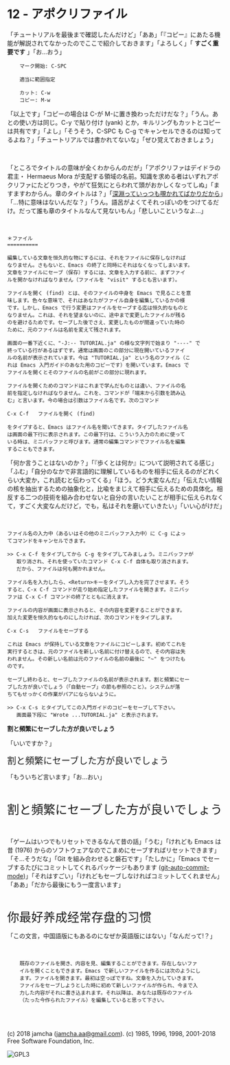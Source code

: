 

# 12 - アポクリファイル

「チュートリアルを最後まで確認したんだけど」「ああ」「『コピー』にあたる機能が解説されてなかったのでここで紹介しておきます」「よろしく」「 **すごく重要です** 」「お…おう」  

        マーク開始: C-SPC
    
        適当に範囲指定
    
        カット: C-w
        コピー: M-w

「以上です」「コピーの場合は C-が M-に置き換わっただけだな？」「うん。あとの使い方は同じ。C-y で貼り付け (yank) とか，キルリングもカットとコピーは共有です」「よし」「そうそう，C-SPC も C-g でキャンセルできるのは知ってるよね？」「チュートリアルでは書かれてないな」「ぜひ覚えておきましょう」  

<br>  

「ところでタイトルの意味が全くわからんのだが」「アポクリファはデイドラの君主・ Hermaeus Mora が支配する領域の名前。知識を求める者はいずれアポクリファにたどりつき，やがて狂気にとらわれて頭がおかしくなってしぬ」「ますますわからん。章のタイトルは？」「[深淵っていっつも覗かれてばかりだから](https://ja.wikiquote.org/wiki/%E3%83%95%E3%83%AA%E3%83%BC%E3%83%89%E3%83%AA%E3%83%92%E3%83%BB%E3%83%8B%E3%83%BC%E3%83%81%E3%82%A7)」「…特に意味はないんだな？」「うん。語呂がよくてそれっぽいのをつけてるだけ。だって誰も章のタイトルなんて見ないもん」「悲しいこというなよ…」  

<br>  

    ＊ファイル
    ==========
    
    編集している文章を恒久的な物にするには、それをファイルに保存しなければ
    なりません。さもないと、Emacs の終了と同時にそれはなくなってしまいます。
    文章をファイルにセーブ（保存）するには、文章を入力する前に、まずファイ
    ルを開かなければなりません（ファイルを "visit" するとも言います）。
    
    ファイルを開く (find) とは、そのファイルの中身を Emacs で見ることを意
    味します。色々な意味で、それはあなたがファイル自身を編集しているかの様
    です。しかし、Emacs で行う変更はファイルをセーブする迄は恒久的なものと
    なりません。これは、それを望まないのに、途中まで変更したファイルが残る
    のを避けるためです。セーブした後でさえ、変更したものが間違っていた時の
    ために、元のファイルは名前を変えて残されます。
    
    画面の一番下近くに、"-J:-- TUTORIAL.ja" の様な文字列で始まり "----" で
    終っている行があるはずです。通常は画面のこの部分に現在開いているファイ
    ルの名前が表示されています。今は "TUTORIAL.ja" という名のファイル（こ
    れは Emacs 入門ガイドのあなた用のコピーです）を開いています。Emacs で
    ファイルを開くとそのファイルの名前がこの部分に現れます。
    
    ファイルを開くためのコマンドはこれまで学んだものとは違い、ファイルの名
    前を指定しなければなりません。これを、コマンドが「端末から引数を読み込
    む」と言います。今の場合は引数はファイル名です。次のコマンド
    
    C-x C-f   ファイルを開く (find)
    
    をタイプすると、Emacs はファイル名を聞いてきます。タイプしたファイル名
    は画面の最下行に表示されます。この最下行は、こういう入力のために使って
    いる時は、ミニバッファと呼びます。通常の編集コマンドでファイル名を編集
    することもできます。

「何か言うことはないのか？」「『歩くとは何か』について説明されてる感じ」「ふむ」「自分のなかで非言語的に理解しているものを相手に伝えるのがどれくらい大変か，これ読むと伝わってくる」「ほう。どう大変なんだ」「伝えたい情報の核を抽出するための抽象化と，比喩をまじえて相手に伝えるための具体化。相反する二つの技術を組み合わせないと自分の言いたいことが相手に伝えられなくて，すごく大変なんだけど，でも，私はそれを磨いていきたい」「いい心がけだ」  

<br>  

    ファイル名の入力中（あるいはその他のミニバッファ入力中）に C-g によっ
    てコマンドをキャンセルできます。
    
    >> C-x C-f をタイプしてから C-g をタイプしてみましょう。ミニバッファが
       取り消され、それを使っていたコマンド C-x C-f 自体も取り消されます。
       だから、ファイルは何も開かれません。
    
    ファイル名を入力したら、<Return>キーをタイプし入力を完了させます。そう
    すると、C-x C-f コマンドが走り始め指定したファイルを開きます。ミニバッ
    ファは C-x C-f コマンドの終了とともに消えます。
    
    ファイルの内容が画面に表示されると、その内容を変更することができます。
    加えた変更を恒久的なものにしたければ、次のコマンドをタイプします。
    
    C-x C-s   ファイルをセーブする
    
    これは Emacs が保持している文章をファイルにコピーします。初めてこれを
    実行するときは、元のファイルを新しい名前に付け替えるので、その内容は失
    われません。その新しい名前は元のファイルの名前の最後に "~" をつけたも
    のです。
    
    セーブし終わると、セーブしたファイルの名前が表示されます。割と頻繁にセー
    ブした方が良いでしょう（「自動セーブ」の節も参照のこと）。システムが落
    ちてもせっかくの作業がパアにならないように。
    
    >> C-x C-s とタイプしてこの入門ガイドのコピーをセーブして下さい。
       画面最下段に "Wrote ...TUTORIAL.ja" と表示されます。

**割と頻繁にセーブした方が良いでしょう**  

「いいですか？」  

<span style="font-size: 150%;">割と頻繁にセーブした方が良いでしょう</span>  

「もういちど言います」「お…おい」  

<br>  

<span style="font-size: 200%;">割と頻繁にセーブした方が良いでしょう</span>  

<br>  

「ゲームはいつでもリセットできるなんて昔の話」「うむ」「けれども Emacs は昔 (1976) からのソフトウェアなのでこまめにセーブすればリセットできます」「そ…そうだな」「Git を組み合わせると磐石です」「たしかに」「Emacs でセーブするたびにコミットしてくれるパッケージもあります ([git-auto-commit-mode](https://github.com/ryuslash/git-auto-commit-mode))」「それはすごい」「けれどもセーブしなければコミットしてくれません」「ああ」「だから最後にもう一度言います」  

<br>  

<span style="font-size: 200%;">你最好养成经常存盘的习惯</span>  

「この文言，中国語版にもあるのになぜか英語版にはない」「なんだって!？」  

<br>  

        既存のファイルを開き、内容を見、編集することができます。存在しないファ
        イルを開くこともできます。Emacs で新しいファイルを作るには次のようにし
        ます。ファイルを開きます。最初は空っぽですね。文章を入力していきます。
        ファイルをセーブしようとした時に初めて新しいファイルが作られ、今まで入
        力した内容がそれに書き込まれます。それ以降は、あなたは既存のファイル
        （たった今作られたファイル）を編集していると思って下さい。

<br>  
<br>  

(c) 2018 jamcha (jamcha.aa@gmail.com). (c) 1985, 1996, 1998, 2001-2018 Free Software Foundation, Inc.  

![GPL3](https://www.gnu.org/graphics/gplv3-88x31.png)  

